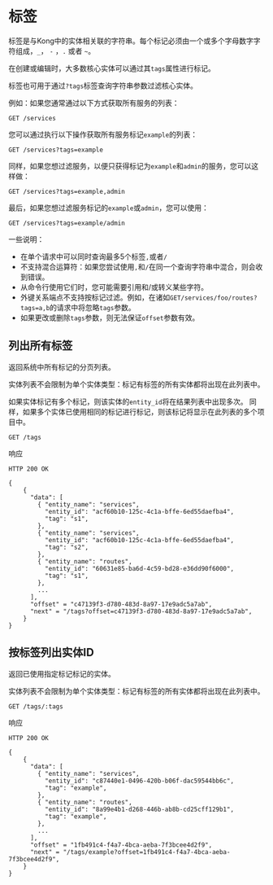 # 标签

标签是与Kong中的实体相关联的字符串。每个标记必须由一个或多个字母数字字符组成，`_`， `-` ，`.` 或者 `~`。

在创建或编辑时，大多数核心实体可以通过其`tags`属性进行标记。

标签也可用于通过`?tags`标签查询字符串参数过滤核心实体。

例如：如果您通常通过以下方式获取所有服务的列表：

```
GET /services
```

您可以通过执行以下操作获取所有服务标记`example`的列表：
```
GET /services?tags=example
```

同样，如果您想过滤服务，以便只获得标记为`example`和`admin`的服务，您可以这样做：
```
GET /services?tags=example,admin
```

最后，如果您想过滤服务标记的`example`或`admin`，您可以使用：
```
GET /services?tags=example/admin
```

一些说明：

- 在单个请求中可以同时查询最多5个标签`,`或者`/`
- 不支持混合运算符：如果您尝试使用`,`和`/`在同一个查询字符串中混合，则会收到错误。
- 从命令行使用它们时，您可能需要引用和/或转义某些字符。
- 外键关系端点不支持按标记过滤。例如，在诸如`GET/services/foo/routes?tags=a,b`的请求中将忽略`tags`参数。
- 如果更改或删除`tags`参数，则无法保证`offset`参数有效。

## 列出所有标签

返回系统中所有标记的分页列表。

实体列表不会限制为单个实体类型：标记有标签的所有实体都将出现在此列表中。

如果实体标记有多个标记，则该实体的`entity_id`将在结果列表中出现多次。
同样，如果多个实体已使用相同的标记进行标记，则该标记将显示在此列表的多个项目中。

```
GET /tags
```

响应
```
HTTP 200 OK
```
```
{
    {
      "data": [
        { "entity_name": "services",
          "entity_id": "acf60b10-125c-4c1a-bffe-6ed55daefba4",
          "tag": "s1",
        },
        { "entity_name": "services",
          "entity_id": "acf60b10-125c-4c1a-bffe-6ed55daefba4",
          "tag": "s2",
        },
        { "entity_name": "routes",
          "entity_id": "60631e85-ba6d-4c59-bd28-e36dd90f6000",
          "tag": "s1",
        },
        ...
      ],
      "offset" = "c47139f3-d780-483d-8a97-17e9adc5a7ab",
      "next" = "/tags?offset=c47139f3-d780-483d-8a97-17e9adc5a7ab",
    }
}
```

## 按标签列出实体ID

返回已使用指定标记标记的实体。

实体列表不会限制为单个实体类型：标记有标签的所有实体都将出现在此列表中。

```
GET /tags/:tags
```

响应
```
HTTP 200 OK
```

```
{
    {
      "data": [
        { "entity_name": "services",
          "entity_id": "c87440e1-0496-420b-b06f-dac59544bb6c",
          "tag": "example",
        },
        { "entity_name": "routes",
          "entity_id": "8a99e4b1-d268-446b-ab8b-cd25cff129b1",
          "tag": "example",
        },
        ...
      ],
      "offset" = "1fb491c4-f4a7-4bca-aeba-7f3bcee4d2f9",
      "next" = "/tags/example?offset=1fb491c4-f4a7-4bca-aeba-7f3bcee4d2f9",
    }
}
```







